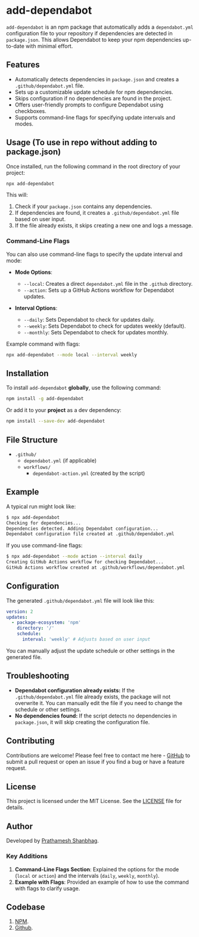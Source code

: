 # add-dependabot

`add-dependabot` is an npm package that automatically adds a `dependabot.yml` configuration file to your repository if dependencies are detected in `package.json`. This allows Dependabot to keep your npm dependencies up-to-date with minimal effort.

## Features

- Automatically detects dependencies in `package.json` and creates a `.github/dependabot.yml` file.
- Sets up a customizable update schedule for npm dependencies.
- Skips configuration if no dependencies are found in the project.
- Offers user-friendly prompts to configure Dependabot using checkboxes.
- Supports command-line flags for specifying update intervals and modes.

## Usage (To use in repo without adding to package.json)

Once installed, run the following command in the root directory of your project:

```bash
npx add-dependabot
```

This will:

1. Check if your `package.json` contains any dependencies.
2. If dependencies are found, it creates a `.github/dependabot.yml` file based on user input.
3. If the file already exists, it skips creating a new one and logs a message.

### Command-Line Flags

You can also use command-line flags to specify the update interval and mode:

- **Mode Options**:

  - `--local`: Creates a direct `dependabot.yml` file in the `.github` directory.
  - `--action`: Sets up a GitHub Actions workflow for Dependabot updates.

- **Interval Options**:
  - `--daily`: Sets Dependabot to check for updates daily.
  - `--weekly`: Sets Dependabot to check for updates weekly (default).
  - `--monthly`: Sets Dependabot to check for updates monthly.

Example command with flags:

```bash
npx add-dependabot --mode local --interval weekly
```

## Installation

To install `add-dependabot` **globally**, use the following command:

```bash
npm install -g add-dependabot
```

Or add it to your **project** as a dev dependency:

```bash
npm install --save-dev add-dependabot
```

## File Structure

- `.github/`
  - `dependabot.yml` (if applicable)
  - `workflows/`
    - `dependabot-action.yml` (created by the script)

## Example

A typical run might look like:

```bash
$ npx add-dependabot
Checking for dependencies...
Dependencies detected. Adding Dependabot configuration...
Dependabot configuration file created at .github/dependabot.yml
```

If you use command-line flags:

```bash
$ npx add-dependabot --mode action --interval daily
Creating GitHub Actions workflow for checking Dependabot...
GitHub Actions workflow created at .github/workflows/dependabot.yml
```

## Configuration

The generated `.github/dependabot.yml` file will look like this:

```yaml
version: 2
updates:
  - package-ecosystem: 'npm'
    directory: '/'
    schedule:
      interval: 'weekly' # Adjusts based on user input
```

You can manually adjust the update schedule or other settings in the generated file.

## Troubleshooting

- **Dependabot configuration already exists:** If the `.github/dependabot.yml` file already exists, the package will not overwrite it. You can manually edit the file if you need to change the schedule or other settings.
- **No dependencies found:** If the script detects no dependencies in `package.json`, it will skip creating the configuration file.

## Contributing

Contributions are welcome! Please feel free to contact me here - [GitHub](https://github.com/Prathamesh-Shanbhag) to submit a pull request or open an issue if you find a bug or have a feature request.

## License

This project is licensed under the MIT License. See the [LICENSE](LICENSE) file for details.

## Author

Developed by [Prathamesh Shanbhag](https://www.prathamesh-shanbhag.com/).

### Key Additions

1. **Command-Line Flags Section**: Explained the options for the mode (`local` or `action`) and the intervals (`daily`, `weekly`, `monthly`).
2. **Example with Flags**: Provided an example of how to use the command with flags to clarify usage.

## Codebase

1. [NPM](https://www.npmjs.com/package/add-dependabot).
2. [Github](https://github.com/Prathamesh-Shanbhag/add-dependabot).
